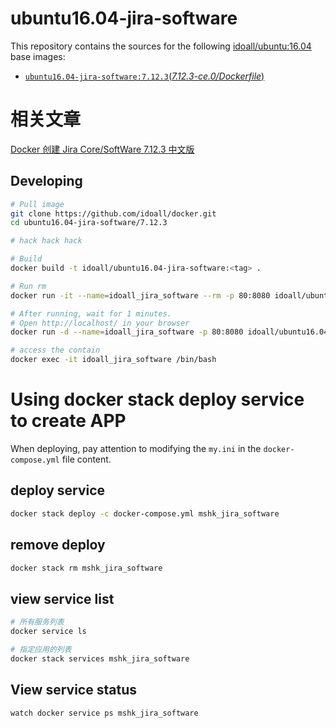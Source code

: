 
ubuntu16.04-jira-software
=============

This repository contains the sources for the following [idoall/ubuntu:16.04](https://hub.docker.com/r/idoall/ubuntu/) base images:
- [`ubuntu16.04-jira-software:7.12.3`(*7.12.3-ce.0/Dockerfile*)](https://github.com/idoall/docker/blob/master/ubuntu16.04-jira-software/7.12.3/Dockerfile)

# 相关文章
[Docker 创建 Jira Core/SoftWare 7.12.3 中文版](https://mshk.top/2018/11/docker-jira-core-software-7-12-3/)

## Developing

```bash
# Pull image
git clone https://github.com/idoall/docker.git
cd ubuntu16.04-jira-software/7.12.3

# hack hack hack

# Build
docker build -t idoall/ubuntu16.04-jira-software:<tag> .

# Run rm
docker run -it --name=idoall_jira_software --rm -p 80:8080 idoall/ubuntu16.04-jira-software:<tag> /bin/bash

# After running, wait for 1 minutes.
# Open http://localhost/ in your browser
docker run -d --name=idoall_jira_software -p 80:8080 idoall/ubuntu16.04-jira-software:<tag>

# access the contain
docker exec -it idoall_jira_software /bin/bash
```
# Using docker stack deploy service to create APP



When deploying, pay attention to modifying the  `my.ini` in the `docker-compose.yml` file content.



## deploy service

```bash
docker stack deploy -c docker-compose.yml mshk_jira_software
```

## remove deploy

```bash
docker stack rm mshk_jira_software
```

## view service list

```bash
# 所有服务列表
docker service ls

# 指定应用的列表
docker stack services mshk_jira_software
```

## View service status

```bash
watch docker service ps mshk_jira_software
```
